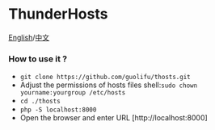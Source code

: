 # ThunderHosts
[English](/README.md)/[中文](/README_cn.md)
### How to use it ?
- `git clone https://github.com/guolifu/thosts.git`
- Adjust the permissions of hosts files
shell:`sudo chown yourname:yourgroup /etc/hosts`
- `cd ./thosts`
- `php -S localhost:8000 `
- Open the browser and enter URL [http://localhost:8000]
